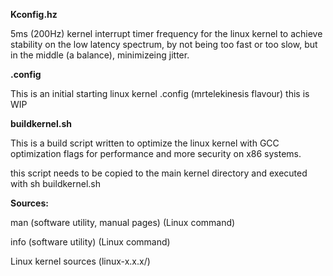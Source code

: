 **Kconfig.hz**

5ms (200Hz) kernel interrupt timer frequency for the linux kernel to achieve stability on the low latency spectrum, by not being too fast or too slow, but in the middle (a balance), minimizeing jitter.

**.config**

This is an initial starting linux kernel .config (mrtelekinesis flavour) this is WIP

**buildkernel.sh**

This is a build script written to optimize the linux kernel with GCC optimization flags for performance and more security on x86 systems.

this script needs to be copied to the main kernel directory and executed with sh buildkernel.sh


**Sources:**

man (software utility, manual pages) (Linux command)

info (software utility) (Linux command)

Linux kernel sources (linux-x.x.x/)
